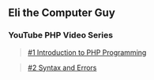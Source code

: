 ## Eli the Computer Guy
### YouTube PHP Video Series
> [#1 Introduction to PHP Programming](https://www.youtube.com/watch?v=27dR_sLaM74&list=PL6C3CB409A8577C2F&index=1)

> [#2 Syntax and Errors](https://www.youtube.com/watch?v=L0pgyxOAdlg&list=PL6C3CB409A8577C2F&index=2)

<!-- > [#4 Variables in Print in PHP Programming](https://www.youtube.com/watch?v=RYrA3SNPtAU&index=4&list=PL6C3CB409A8577C2F) -->
